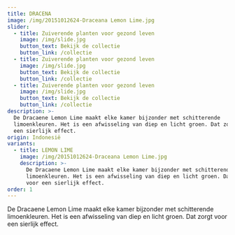 ```yaml
---
title: DRACENA
image: /img/20151012624-Draceana Lemon Lime.jpg
slider:
  - title: Zuiverende planten voor gezond leven
    image: /img/slide.jpg
    button_text: Bekijk de collectie
    button_link: /collectie
  - title: Zuiverende planten voor gezond leven
    image: /img/slide.jpg
    button_text: Bekijk de collectie
    button_link: /collectie
  - title: Zuiverende planten voor gezond leven
    image: /img/slide.jpg
    button_text: Bekijk de collectie
    button_link: /collectie
description: >-
  De Dracaene Lemon Lime maakt elke kamer bijzonder met schitterende
  limoenkleuren. Het is een afwisseling van diep en licht groen. Dat zorgt voor
  een sierlijk effect.
origin: Indonesië
variants:
  - title: LEMON LIME
    image: /img/20151012624-Draceana Lemon Lime.jpg
    description: >-
      De Dracaene Lemon Lime maakt elke kamer bijzonder met schitterende
      limoenkleuren. Het is een afwisseling van diep en licht groen. Dat zorgt
      voor een sierlijk effect.
order: 1
---
```



De Dracaene Lemon Lime maakt elke kamer bijzonder met schitterende limoenkleuren. Het is een afwisseling van diep en licht groen. Dat zorgt voor een sierlijk effect.